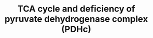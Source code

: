 ---
annotations:
- id: PW:0001752
  parent: disease pathway
  type: Pathway Ontology
  value: pyruvate decarboxylase deficiency pathway
- id: PW:0000013
  parent: disease pathway
  type: Pathway Ontology
  value: disease pathway
- id: PW:0000026
  parent: classic metabolic pathway
  type: Pathway Ontology
  value: citric acid cycle pathway
authors:
- Mkutmon
- MaintBot
- MirellaKalafati
- Eweitz
description: ''
last-edited: 2021-05-21
organisms:
- Bos taurus
redirect_from:
- /index.php/Pathway:WP3149
- /instance/WP3149
- /instance/WP3149_r117622
revision: r117622
schema-jsonld:
- '@context': https://schema.org/
  '@id': https://wikipathways.github.io/pathways/WP3149.html
  '@type': Dataset
  creator:
    '@type': Organization
    name: WikiPathways
  description: ''
  keywords:
  - (S)-Malate
  - 2-Hydroxy-ethyl-ThPP
  - 2-Oxo-glutarate
  - ACLY
  - ACO1
  - Acetyl-CoA
  - CS
  - Citrate
  - DLAT
  - DLD
  - DLST
  - Dihydro-lipoamide-E
  - FH
  - Fumarate
  - IDH1
  - IDH3A
  - Isocitrate
  - Lipoamide-E
  - MDH1
  - OGDH
  - Oxaloacetate
  - Oxalosuccinate
  - PC
  - PCK1
  - PDHA1
  - Phosphoenol-pyruvate
  - Pyruvate
  - S-Acetyldihydro-lipoamide-E
  - SDHA
  - SUCLG2
  - Succinate
  - Succinoyl-CoA
  - ThPP
  license: CC0
  name: TCA cycle and deficiency of pyruvate dehydrogenase complex (PDHc)
seo: CreativeWork
title: TCA cycle and deficiency of pyruvate dehydrogenase complex (PDHc)
wpid: WP3149
---